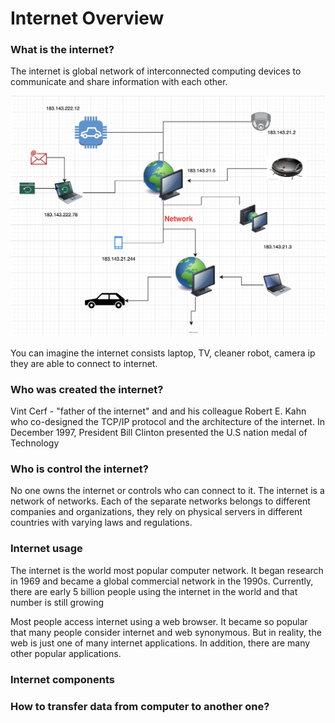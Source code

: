 # Internet Overview

### What is the internet?  

The internet is global network of interconnected computing devices to communicate and share 
information with each other. 
 
![Internet](/assets/images/Network.png)

You can imagine the internet consists laptop, TV, cleaner robot, camera ip they are able to connect to internet.


### Who was created the internet?
  Vint Cerf - "father of the internet" and and his colleague Robert E. Kahn who co-designed 
the TCP/IP protocol and the architecture of the internet. In December 1997, President Bill
Clinton presented the U.S nation medal of Technology 

### Who is control the internet?
  No one owns the internet or controls who can connect to it. The internet is a network of networks.
Each of the separate networks belongs to different companies and organizations, they rely on
physical servers in different countries with varying laws and regulations.


### Internet usage
 The internet is the world most popular computer network. It began research in 1969 and became
a global commercial network in the 1990s. Currently, there are early 5 billion people  using the
internet in the world and that number is still growing

 Most people access internet using a web browser. It became so popular that many people consider
internet and web synonymous. But in reality, the web is just one of many internet applications.
In addition, there are many other popular applications.

### Internet components


### How to transfer data from computer to another one?


### 
